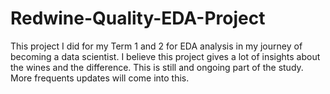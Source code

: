 # Redwine-Quality-EDA-Project
This project I did for my Term 1 and 2 for EDA analysis in my journey of becoming a data scientist. I believe this project gives a lot of insights about the wines and the difference. This is still and ongoing part of the study. More frequents updates will come into this.
